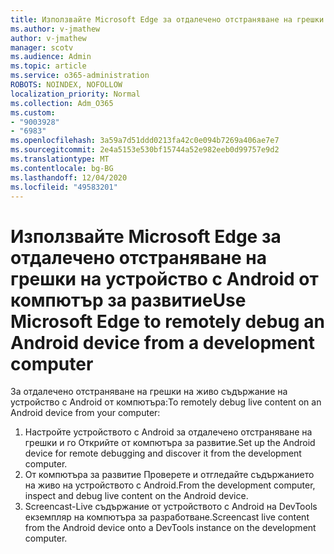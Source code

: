 ```yaml
---
title: Използвайте Microsoft Edge за отдалечено отстраняване на грешки на устройство с Android от компютър за развитие
ms.author: v-jmathew
author: v-jmathew
manager: scotv
ms.audience: Admin
ms.topic: article
ms.service: o365-administration
ROBOTS: NOINDEX, NOFOLLOW
localization_priority: Normal
ms.collection: Adm_O365
ms.custom:
- "9003928"
- "6983"
ms.openlocfilehash: 3a59a7d51ddd0213fa42c0e094b7269a406ae7e7
ms.sourcegitcommit: 2e4a5153e530bf15744a52e982eeb0d99757e9d2
ms.translationtype: MT
ms.contentlocale: bg-BG
ms.lasthandoff: 12/04/2020
ms.locfileid: "49583201"
---
```

# <a name="use-microsoft-edge-to-remotely-debug-an-android-device-from-a-development-computer"></a><span data-ttu-id="a3440-102">Използвайте Microsoft Edge за отдалечено отстраняване на грешки на устройство с Android от компютър за развитие</span><span class="sxs-lookup"><span data-stu-id="a3440-102">Use Microsoft Edge to remotely debug an Android device from a development computer</span></span>

<span data-ttu-id="a3440-103">За отдалечено отстраняване на грешки на живо съдържание на устройство с Android от компютъра:</span><span class="sxs-lookup"><span data-stu-id="a3440-103">To remotely debug live content on an Android device from your computer:</span></span>

1. <span data-ttu-id="a3440-104">Настройте устройството с Android за отдалечено отстраняване на грешки и го Открийте от компютъра за развитие.</span><span class="sxs-lookup"><span data-stu-id="a3440-104">Set up the Android device for remote debugging and discover it from the development computer.</span></span>
2. <span data-ttu-id="a3440-105">От компютъра за развитие Проверете и отгледайте съдържанието на живо на устройството с Android.</span><span class="sxs-lookup"><span data-stu-id="a3440-105">From the development computer, inspect and debug live content on the Android device.</span></span>
3. <span data-ttu-id="a3440-106">Screencast-Live съдържание от устройството с Android на DevTools екземпляр на компютъра за разработване.</span><span class="sxs-lookup"><span data-stu-id="a3440-106">Screencast live content from the Android device onto a DevTools instance on the development computer.</span></span>
